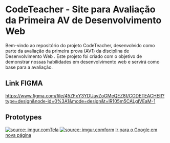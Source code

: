 # CodeTeacher - Site para Avaliação da Primeira AV de Desenvolvimento Web

Bem-vindo ao repositório do projeto CodeTeacher, desenvolvido como parte da avaliação da primeira prova (AV1) da disciplina de Desenvolvimento Web . Este projeto foi
criado com o objetivo de demonstrar nossas habilidades em desenvolvimento web e servirá como base para a avaliação.

## Link FIGMA
 https://www.figma.com/file/45ZFxY3YDUavZoGMeQEZ8f/CODETEACHER?type=design&node-id=0%3A1&mode=design&t=lR105m5CALgIVEaM-1

## Prototypes 

<a href="https://imgur.com/nxvUx7j" target="_blank"> <img src="https://i.imgur.com/nxvUx7j.png" title="source: imgur.com" />Tela</a>
<a href="https://imgur.com/vIMKPuF"><img src="https://i.imgur.com/vIMKPuF.png" title="source: imgur.com" />form</a>
<a href="https://www.google.com" target="_blank">Ir para o Google em nova página</a>

